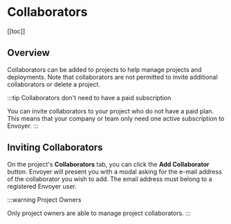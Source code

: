 # Collaborators

[[toc]]

## Overview

Collaborators can be added to projects to help manage projects and deployments. Note that collaborators are not permitted to invite additional collaborators or delete a project.

:::tip Collaborators don't need to have a paid subscription

You can invite collaborators to your project who do not have a paid plan. This means that your company or team only need one active subscription to Envoyer.
:::

## Inviting Collaborators

On the project's **Collaborators** tab, you can click the **Add Collaborator** button. Envoyer will present you with a modal asking for the e-mail address of the collaborator you wish to add. The email address must belong to a registered Envoyer user.

:::warning Project Owners

Only project owners are able to manage project collaborators.
:::
